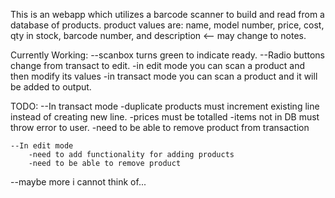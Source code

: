 This is an webapp which utilizes a barcode scanner to build and read from a database of products.
product values are: name, model number, price, cost, qty in stock, barcode number, and description <-- may change to notes.

Currently Working:
    --scanbox turns green to indicate ready.
    --Radio buttons change from transact to edit.
            -in edit mode you can scan a product and then modify its values
            -in transact mode you can scan a product and it will be added to output.
            
TODO:
    --In transact mode
        -duplicate products must increment existing line instead of creating new line.
        -prices must be totalled
        -items not in DB must throw error to user.
        -need to be able to remove product from transaction
        
    --In edit mode
        -need to add functionality for adding products
        -need to be able to remove product
        
        
--maybe more i cannot think of...
